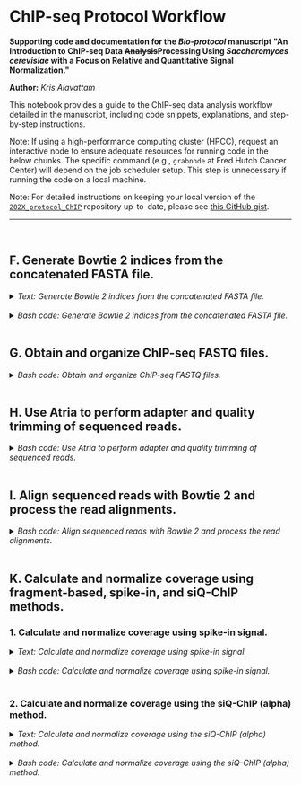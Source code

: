 
ChIP-seq Protocol Workflow
==========================

**Supporting code and documentation for the *Bio-protocol* manuscript "An Introduction to ChIP-seq Data ~~Analysis~~Processing Using *Saccharomyces cerevisiae* with a Focus on Relative and Quantitative Signal Normalization."**

**Author:** *Kris Alavattam*

This notebook provides a guide to the ChIP-seq data analysis workflow detailed in the manuscript, including code snippets, explanations, and step-by-step instructions.

Note: If using a high-performance computing cluster (HPCC), request an interactive node to ensure adequate resources for running code in the below chunks. The specific command (e.g., `grabnode` at Fred Hutch Cancer Center) will depend on the job scheduler setup. This step is unnecessary if running the code on a local machine.

Note: For detailed instructions on keeping your local version of the [`202X_protocol_ChIP`](https://github.com/kalavattam/202X_protocol_ChIP) repository up-to-date, please see [this GitHub gist](https://gist.github.com/kalavattam/76f123011e8dcd77b445a72d23a64036).

---
<br />

## F. Generate Bowtie 2 indices from the concatenated FASTA file.
<details>
<summary><i>Text: Generate Bowtie 2 indices from the concatenated FASTA file.</i></summary>
<br />

To align ChIP-seq reads against both *S. cerevisiae* and *S. pombe* genomes, we first generate Bowtie 2 indices from a concatenated FASTA file. This ensures efficient and accurate alignment for, e.g., spike-in normalization (described below).

**Steps overview:**
1. *Define directories and files:* Set paths for inputs and outputs.
2. *Activate environment:* Load necessary tools and dependencies.
3. *Run Bowtie 2 index creation:* Use the concatenated FASTA file to generate indices, logging output for troubleshooting.
4. *Optional cleanup:* Remove the decompressed FASTA file to save space.
</details>
<br />

<details>
<summary><i>Bash code: Generate Bowtie 2 indices from the concatenated FASTA file.</i></summary>

```bash
#!/bin/bash

#  Optional: Request an interactive node
grabnode  # Request 1 core, 20 GB memory, 1 day, no GPU

#  Define variables for directory paths, etc.
## WARNING: Change path if you're not Kris ##
dir_bas="${HOME}/tsukiyamalab/Kris"  ## WARNING: Change if not Kris ##
dir_rep="${dir_bas}/202X_protocol_ChIP"
dir_scr="${dir_rep}/scripts"
dir_fnc="${dir_scr}/functions"
dir_dat="${dir_rep}/data"
dir_gen="${dir_dat}/genomes"
dir_cat="${dir_gen}/concat"
dir_fas="${dir_cat}/fasta/proc"
fil_fas="sc_sp_proc.fasta"
pth_fas="${dir_fas}/${fil_fas}"
dir_idx="${dir_cat}/index/bowtie2"
env_nam="env_align"
day="$(date '+%Y-%m%d')"

#  Source utility functions
source "${dir_fnc}/check_program_path.sh"
source "${dir_fnc}/handle_env.sh"

#  Activate the required environment
handle_env "${env_nam}"

#  Ensure access to bowtie2-build
check_program_path "bowtie2-build"

#  Create output directory structure for Bowtie 2 index files and logs
mkdir -p ${dir_idx}/{docs,logs}

#  If necessary, decompress the FASTA file
if [[ ! -f "${pth_fas}" && -f "${pth_fas}.gz" ]]; then
    gunzip -c "${pth_fas}.gz" > "${pth_fas}"
fi

#  "Build" the Bowtie 2 index using the decompressed FASTA file
bowtie2-build "${pth_fas}" "${dir_idx}/${fil_fas%.fasta}" \
     > >(tee -a "${dir_idx}/logs/${day}.execute.stdout.txt") \
    2> >(tee -a "${dir_idx}/logs/${day}.execute.stderr.txt")

#  Optional cleanup: Once the index is built, delete the decompressed FASTA
#+ file
if [[ -f "${pth_fas}" ]]; then rm "${pth_fas}"; fi

#  Cleanup: Compress large stdout and stderr files, and remove files with size
#+ 0
bash "${dir_scr}/compress_remove_files.sh" \
    --pattern "*.txt" \
    --dir_fnd "${dir_idx}/logs"

#  Optional: Check the contents of the logs directory
# ls -lhaFG "${dir_idx}/logs"
```
</details>
<br />

## G. Obtain and organize ChIP-seq FASTQ files.
<details>
<summary><i>Bash code: Obtain and organize ChIP-seq FASTQ files.</i></summary>

```bash
#!/bin/bash

#  Optional: Request an interactive node
grabnode  # Request 1 core, 20 GB memory, 1 day, no GPU

#  Define variables for directory paths, etc.
dir_bas="${HOME}/tsukiyamalab/Kris"  ## WARNING: Change if not Kris ##
dir_rep="${dir_bas}/202X_protocol_ChIP"
dir_scr="${dir_rep}/scripts"
dir_fnc="${dir_scr}/functions"
dir_raw="${dir_rep}/data/raw"
dir_doc="${dir_raw}/docs"
fil_tsv="datasets.tsv"  ## WARNING: Change as needed ##
pth_tsv="${dir_doc}/${fil_tsv}"
dir_log="${dir_raw}/logs"
dir_sym="${dir_rep}/data/symlinked"
env_nam="env_align"
threads=6
time="6:00:00"
day="$(date '+%Y-%m%d')"

#  Source utility functions
source "${dir_fnc}/check_program_path.sh"
source "${dir_fnc}/echo_warning.sh"
source "${dir_fnc}/handle_env.sh"

#  Activate the required environment
handle_env "${env_nam}"

#  Ensure access to necessary dependencies such as GNU Parallel, SLURM sbatch
check_program_path parallel
check_program_path sbatch ||
    echo_warning \
        "SLURM is not available on this system. Do not use the '--slurm'" \
        "flag with the driver script."

#  If needed, create directory structure for raw and symlinked FASTQ files and
#+ logs
mkdir -p ${dir_raw}/{docs,logs}
mkdir -p ${dir_sym}/{docs,logs}

#  Download and symlink FASTQ files 
bash "${dir_scr}/execute_download_fastqs.sh" \
    --threads "${threads}" \
    --infile "${pth_tsv}" \
    --dir_out "${dir_raw}" \
    --dir_sym "${dir_sym}" \
    --err_out "${dir_raw}/logs" \
    --slurm \
    --time "${time}" \
         > >(tee -a "${dir_raw}/logs/${day}.execute.stdout.txt") \
        2> >(tee -a "${dir_raw}/logs/${day}.execute.stderr.txt")

#  Cleanup: Compress large stdout and stderr files, and remove files with size
#+ 0
bash "${dir_scr}/compress_remove_files.sh" \
    --dir_fnd "${dir_raw}/logs"
```
</details>
<br />

## H. Use Atria to perform adapter and quality trimming of sequenced reads.
<details>
<summary><i>Bash code: Use Atria to perform adapter and quality trimming of sequenced reads.</i></summary>

```bash
#!/bin/bash

#  Optional: Request an interactive node
grabnode  # Request 1 core, 20 GB memory, 1 day, no GPU

#  Define variables for directory paths, environment, threads, and infiles
dir_bas="${HOME}/tsukiyamalab/Kris"  ## WARNING: Change if not Kris ##
dir_rep="${dir_bas}/202X_protocol_ChIP"
dir_scr="${dir_rep}/scripts"
dir_fnc="${dir_scr}/functions"
dir_dat="${dir_rep}/data"
dir_sym="${dir_dat}/symlinked"
dir_pro="${dir_dat}/processed"
dir_trm="${dir_pro}/trim_atria"
env_nam="env_analyze"
threads=4
infiles="$(  ## WARNING: Change the search parameters as needed ##
    bash "${dir_scr}/find_files.sh" \
        --dir_fnd "${dir_sym}" \
        --pattern "*.fastq.gz" \
        --depth 1 \
        --follow \
        --fastqs
)"
day="$(date '+%Y-%m%d')"

#  Source utility functions
source "${dir_fnc}/check_program_path.sh"
source "${dir_fnc}/echo_warning.sh"
source "${dir_fnc}/handle_env.sh"

#  Activate the required environment
handle_env "${env_nam}"

#  Check availability of Atria and other necessary tools
check_program_path atria
check_program_path pbzip2
check_program_path pigz
check_program_path sbatch ||
    echo_warning \
        "SLURM is not available on this system. Do not use the '--slurm'" \
        "flag with the driver script."

#  Create output directory structure for trimmed FASTQ files and logs
mkdir -p ${dir_trm}/{docs,logs}

#  Run the driver script to trim FASTQ files with Atria
bash "${dir_scr}/execute_trim_fastqs.sh" \
    --verbose \
    --threads ${threads} \
    --infiles "${infiles}" \
    --dir_out "${dir_trm}" \
    --err_out "${dir_trm}/logs" \
    --slurm \
         >> >(tee -a "${dir_trm}/logs/${day}.execute.stdout.txt") \
        2>> >(tee -a "${dir_trm}/logs/${day}.execute.stderr.txt")

#  Cleanup: Move Atria LOG and JSON files to the logs directory
mv ${dir_trm}/*.{log,json} "${dir_trm}/logs"

#  Cleanup: Compress large stdout, stderr, LOG, and JSON files, and remove
#+ files with size 0
bash "${dir_scr}/compress_remove_files.sh" \
    --dir_fnd "${dir_trm}/logs"

bash "${dir_scr}/compress_remove_files.sh" \
    --dir_fnd "${dir_trm}/logs" \
    --pattern "*.log"

bash "${dir_scr}/compress_remove_files.sh" \
    --dir_fnd "${dir_trm}/logs" \
    --pattern "*.json"

#  Optional: Check the contents of the logs directory
# ls -lhaFG "${dir_trm}/logs"
```
</details>
<br />

## I. Align sequenced reads with Bowtie 2 and process the read alignments.
<details>
<summary><i>Bash code: Align sequenced reads with Bowtie 2 and process the read alignments.</i></summary>

```bash
#!/bin/bash

#  Optional: Request an interactive node
grabnode  # Request 1 core, 20 GB memory, 1 day, no GPU

#  Define variables for directory paths, environment, driver script arguments,
#+ and so on
dir_bas="${HOME}/tsukiyamalab/Kris"  ## WARNING: Change if not Kris ##
dir_rep="${dir_bas}/202X_protocol_ChIP"
dir_scr="${dir_rep}/scripts"
dir_fnc="${dir_scr}/functions"
dir_dat="${dir_rep}/data"
dir_idx="${dir_dat}/genomes/concat/index"
dir_pro="${dir_dat}/processed"
dir_trm="${dir_pro}/trim_atria"
env_nam="env_align"
threads=8
aligner="bowtie2"
a_type="global"
req_flg=true
flg="$(if ${req_flg}; then echo "2"; else echo "NA"; fi)"
mapq=1
str_idx="sc_sp_proc"
pth_idx="${dir_idx}/${aligner}/${str_idx}"
infiles="$(  ## WARNING: Change the search parameters as needed ##
    bash "${dir_scr}/find_files.sh" \
        --dir_fnd "${dir_trm}" \
        --pattern "*.atria.fastq.gz" \
        --depth 1 \
        --fastqs
)"
dir_aln="${dir_pro}/align_${aligner}_${a_type}"
dir_out="${dir_aln}/flag-${flg}_mapq-${mapq}"
nam_job="align_fastqs"
max_job=6
time="1:00:00"
day="$(date '+%Y-%m%d')"

#  Create output directory structure for trimmed FASTQ files and logs
mkdir -p ${dir_out}/{init,sc,sp}/{docs,logs}

#  Source utility functions
source "${dir_fnc}/check_program_path.sh"
source "${dir_fnc}/echo_warning.sh"
source "${dir_fnc}/handle_env.sh"

#  Activate the required environment
handle_env "${env_nam}"

#  Check the availability of Bowtie 2, Samtools, and SLURM sbatch
check_program_path bowtie2
check_program_path samtools
check_program_path sbatch ||
    echo_warning \
        "SLURM is not available on this system. Do not use the '--slurm'" \
        "flag with the driver script."

#  Run the driver script to align and post-process FASTQ files
bash "${dir_scr}/execute_align_fastqs.sh" \
    --verbose \
    --threads "${threads}" \
    --aligner "${aligner}" \
    --a_type "${a_type}" \
    --mapq "${mapq}" \
    --req_flg \
    --index "${pth_idx}" \
    --infiles "${infiles}" \
    --dir_out "${dir_out}/init" \
    --err_out "${dir_out}/init/logs" \
    --slurm \
         >> >(tee -a "${dir_out}/init/logs/${day}.execute.stdout.txt") \
        2>> >(tee -a "${dir_out}/init/logs/${day}.execute.stderr.txt")

#  Adjust variable 'infiles' assignment for filtering BAM files
infiles="$(  ## WARNING: Change the search parameters as needed ##
    bash "${dir_scr}/find_files.sh" \
        --dir_fnd "${dir_out}/init" \
        --pattern "*.bam" \
        --depth 1
)"

#  Run the driver script to filter BAM files for S. cerevisiae ("sc")
#+ alignments (i.e., the "main" alignments)
bash "${dir_scr}/execute_filter_bams.sh" \
    --verbose \
    --threads "${threads}" \
    --infiles "${infiles}" \
    --dir_out "${dir_out}/sc" \
    --err_out "${dir_out}/sc/logs" \
    --retain "sc" \
    --slurm \
         >> >(tee -a "${dir_out}/sc/logs/${day}.execute.stdout.txt") \
        2>> >(tee -a "${dir_out}/sc/logs/${day}.execute.stderr.txt")

#  Run the driver script to filter BAM files for S. pombe ("sp") alignments
#+ (i.e., the "spike-in" alignments)
bash "${dir_scr}/execute_filter_bams.sh" \
    --verbose \
    --threads "${threads}" \
    --infiles "${infiles}" \
    --dir_out "${dir_out}/sp" \
    --err_out "${dir_out}/sp/logs" \
    --retain "sp" \
    --slurm \
         >> >(tee -a "${dir_out}/sp/logs/${day}.execute.stdout.txt") \
        2>> >(tee -a "${dir_out}/sp/logs/${day}.execute.stderr.txt")

#  Cleanup: Compress large stdout and stderr files, and remove files with size
#+ 0
bash "${dir_scr}/compress_remove_files.sh" \
    --dir_fnd "${dir_out}/init/logs"

bash "${dir_scr}/compress_remove_files.sh" \
    --dir_fnd "${dir_out}/sc/logs"

bash "${dir_scr}/compress_remove_files.sh" \
    --dir_fnd "${dir_out}/sp/logs"

#  Optional: Check the contents of the logs directory
# ls -lhaFG "${dir_trm}/init/logs"
# ls -lhaFG "${dir_trm}/sc/logs"
# ls -lhaFG "${dir_trm}/sp/logs"
```
</details>
<br />

## K. Calculate and normalize coverage using fragment-based, spike-in, and siQ-ChIP methods.
### 1. Calculate and normalize coverage using spike-in signal.
<details>
<summary><i>Text: Calculate and normalize coverage using spike-in signal.</i></summary>
<br />

This section describes the steps to calculate and normalize ChIP-seq coverage using spike-in signal.

</details>
<br />

<details>
<summary><i>Bash code: Calculate and normalize coverage using spike-in signal.</i></summary>

```bash
#!/bin/bash

#  Optional: Request an interactive node
grabnode  # Request 1 core, 20 GB memory, 1 day, no GPU

#  Define variables for directory paths, etc.
dir_bas="${HOME}/tsukiyamalab/Kris"  ## WARNING: Change if not Kris ##
dir_rep="${dir_bas}/202X_protocol_ChIP"
dir_scr="${dir_rep}/scripts"
dir_fnc="${dir_scr}/functions"
dir_dat="${dir_rep}/data"
dir_pro="${dir_dat}/processed"
{
    aligner="bowtie2"
    a_type="global"
    req_flg=true
    flg="$(if ${req_flg}; then echo "2"; else echo "NA"; fi)"
    mapq=1
    det_bam="flag-${flg}_mapq-${mapq}"
    det_cov="${aligner}_${a_type}_${det_bam}"
}
dir_aln="${dir_pro}/align_${aligner}_${a_type}"
dir_bam="${dir_aln}/${det_bam}/sc"
dir_cov="${dir_pro}/compute_coverage"
dir_out="${dir_cov}/${det_cov}/spike/tables"
env_nam="env_analyze"
day="$(date '+%Y-%m%d')"

#  Set hardcoded argument assignments, etc.
threads=8
pattern="IP*,*Brn1*"  # pattern="IP*,*Hmo1*"  # pattern="IP*,*Hho1*"
infiles="$(  ## WARNING: Change the search parameters as needed ##
    bash "${dir_scr}/find_files.sh" \
        --dir_fnd "${dir_bam}" \
        --pattern "*.bam" \
        --include "${pattern}"
)"
case "${pattern}" in
    IP*Hho1*) outfile="${dir_out}/IP_WT_G1-G2M-Q_Hho1_6336-6337.tsv" ;;
    IP*Hmo1*) outfile="${dir_out}/IP_WT_G1-G2M-Q_Hmo1_7750-7751.tsv" ;;
    IP*Brn1*) outfile="${dir_out}/IP_WT_log-Q_Brn1_rep1-rep2-rep3.tsv" ;;
    *) echo "Error: No matching pattern found for '${pattern}'" ;;
esac
err_out="${dir_out}/logs"
scr_mng="${HOME}/miniforge3/etc/profile.d/conda.sh"

#  Using the date and outfile, set path and prefix for driver script logs
exc_pth="${dir_out}/logs/${day}.execute.$(basename "${outfile}" .tsv)"

#  Create directory structure for storing output tables and tracks associated
#+ with different normalization methods (alpha, spike, norm, raw)
mkdir -p ${dir_cov}/${det_cov}/{alpha,spike}/tables/{docs,logs}
mkdir -p ${dir_cov}/${det_cov}/{alpha,norm,raw,spike}/tracks/{docs,logs}

#  Source utility functions
source "${dir_fnc}/check_program_path.sh"
source "${dir_fnc}/echo_warning.sh"
source "${dir_fnc}/handle_env.sh"

#  Activate the required environment
handle_env "${env_nam}"

#  Check the availability of necessary dependencies such as GNU Parallel,
#+ Python, and SLURM sbatch
check_program_path awk
check_program_path parallel
check_program_path python
check_program_path samtools
check_program_path sbatch ||
    echo_warning \
        "SLURM is not available on this system. Do not use the '--slurm'" \
        "flag with the driver script."

#  Run the driver script to calculate per-sample spike-in-derived scaling
#+ factors
bash "${dir_scr}/execute_calculate_scaling_factor_spike.sh" \
    --verbose \
    --threads "${threads}" \
    --infiles "${infiles}" \
    --outfile "${outfile}" \
    --err_out "${err_out}" \
    --flg_mc \
    --slurm \
         > >(tee -a "${exc_pth}.stdout.txt") \
        2> >(tee -a "${exc_pth}.stderr.txt")

#  Relativize the scaling factors to the maximum IP value, and sort the outfile
#+ rows
python "${dir_scr}/relativize_scaling_factors.py" --infile "${outfile}" \
    | awk 'NR == 1; NR > 1 && NF { print | "sort" }' \
        > "${dir_out}/tmp.txt"

#  Replace the original outfile with the newly relativized and sorted version
mv -f "${dir_out}/tmp.txt" "${outfile}"

#  Optional: Check the contents of the outfile
# cat "${outfile}"
```

`## #INPROGRESS Draft code ##`
```bash
nam_job="comp_covg_spike"
no_infiles="$(tail -n +2 "${outfile}" | wc -l)"
max_job=6
threads=8
bin_siz=1
outtype="bigwig"
time="0:30:00"
dir_out="${dir_pro}/compute_coverage/${det_cov}/spike/tracks"
err_out="${dir_out}/logs"
exc_pth="${err_out}/${day}.execute.${nam_job}"

#  Loop over each line (skipping the header) to extract 'sample' and 'scaled' columns
while IFS=$'\t' read -r sample sf scaled main_ip spike_ip main_in spike_in; do
    #  Extract the base name (without directory path) for use as outfile prefix
    outstem="${sample%.bam}"

    echo "sample    ${sample}"
    echo "outstem   ${outstem}"
    echo "sf        ${sf}"
    echo "scaled    ${scaled}"
    echo "main_ip   ${main_ip}"
    echo "spike_ip  ${spike_ip}"
    echo "main_in   ${main_in}"
    echo "spike_in  ${spike_in}"
    echo ""

    ls -lhaFG "${dir_bam}/${sample}"
    echo ""

    #  Run the Python script with parsed values
    cat << EOM
        srun \\
            --job-name=${nam_job} \\
            --nodes=1 \\
            --cpus-per-task=${threads} \\
            --time=${time} \\
            --error=${err_out}/${nam_job}.%A-%a.stderr.txt \\
            --output=${err_out}/${nam_job}.%A-%a.stdout.txt \\
                python "${dir_scr}/compute_coverage.py" \\
                    --infile "${dir_bam}/${sample}" \\
                    --outfile "${dir_cov}/${det_cov}/spike/tracks/${outstem}" \\
                    --scl_fct "${scaled}" \\
                    --outtype "${outtype}" \\
                    --threads ${threads} \\
                    --bin_siz 1 \\
                         > >(tee -a "${exc_pth}.${outstem}.stdout.txt") \\
                        2> >(tee -a "${exc_pth}.${outstem}.stderr.txt")
EOM
    echo ""
    echo ""

    srun \
        --job-name=${nam_job} \
        --nodes=1 \
        --cpus-per-task=${threads} \
        --time=${time} \
        --error=${err_out}/${nam_job}.%A-%a.stderr.txt \
        --output=${err_out}/${nam_job}.%A-%a.stdout.txt \
            python "${dir_scr}/compute_coverage.py" \
                --infile "${dir_bam}/${sample}" \
                --outfile "${dir_cov}/${det_cov}/spike/tracks/${outstem}" \
                --scl_fct "${scaled}" \
                --outtype "${outtype}" \
                --threads ${threads} \
                --bin_siz 1 \
                     > >(tee -a "${exc_pth}.${outstem}.stdout.txt") \
                    2> >(tee -a "${exc_pth}.${outstem}.stderr.txt")

    sleep 0.3
done < <(tail -n +2 "${outfile}")

# --array=1-${no_infiles}%${max_job} \\


#TODO ...
#  Cleanup: Compress large stdout and stderr files, and remove files with size
#+ 0
bash "${dir_scr}/compress_remove_files.sh" \
    --dir_fnd "${err_out}"

#  Optional: Check the contents of the logs directory
# ls -lhaFG "${err_out}"
```
</details>
<br />

### 2. Calculate and normalize coverage using the siQ-ChIP (alpha) method.
<details>
<summary><i>Text: Calculate and normalize coverage using the siQ-ChIP (alpha) method.</i></summary>
<br />

This section describes the steps to calculate and normalize ChIP-seq coverage using the siQ-ChIP (alpha) method. The approach involves... `#TODO`. The procedure makes use of utility scripts and functions, environment handling, and parallel processing where applicable.

**Steps overview:**
1. *Set up directories and paths:* Define variables for key directories, data locations, and output destinations.
2. *Activate environment and check dependencies:* Load the necessary computational environment and ensure essential dependencies are available.
3. *Calculate alpha scaling factors:* Run the driver script to compute siQ-ChIP alpha scaling factors. The script can utilize SLURM for job scheduling if available; otherwise, it will fall back on using GNU Parallel for parallel processing.
4. *Sort and update output:* Sort the generated output file, replacing it with the sorted version.
5. *Optional cleanup:* Compress large log files, and remove empty log files.

**Important note:**
- The `execute_*.sh` script in this code chunk requires that *S. cerevisiae* IP BAM files follow a specific naming convention as outlined in the *Bio-protocol* manuscript. The expected filename format:
    ```txt
    assay_genotype_state_treatment_factor_strain/replicate.
    ```
    + Required filename components:
        - *assay:* Must be 'IP' or 'in', and must be followed by an underscore.
        - *factor:* A required component preceded by an underscore.
        - *strain/replicate:* A required component preceded by an underscore; it marks the end of the pattern.
    + Optional filename components:
        - *genotype:* If present, must be preceded by an underscore.
        - *state:* An optional component with preferred values (e.g., 'G1', 'G2M', 'log', or 'Q') but can also be flexible; if present, it must be preceded by an underscore.
        - *treatment:* If present, must be preceded by an underscore.
- Failure to adhere to this naming convention may cause the script to fail.
</details>
<br />

<details>
<summary><i>Bash code: Calculate and normalize coverage using the siQ-ChIP (alpha) method.</i></summary>

```bash
#!/bin/bash

#  Optional: Request an interactive node
grabnode  # Request 1 core, 20 GB memory, 1 day, no GPU

#  Define variables for directory paths, etc.
dir_bas="${HOME}/tsukiyamalab/Kris"  ## WARNING: Change if not Kris ##
dir_rep="${dir_bas}/202X_protocol_ChIP"
dir_scr="${dir_rep}/scripts"
dir_fnc="${dir_scr}/functions"
dir_dat="${dir_rep}/data"
dir_pro="${dir_dat}/processed"
{
    aligner="bowtie2"
    a_type="global"
    req_flg=true
    flg="$(if ${req_flg}; then echo "2"; else echo "NA"; fi)"
    mapq=1
    det_bam="flag-${flg}_mapq-${mapq}"
    det_cov="${aligner}_${a_type}_${det_bam}"
}
dir_aln="${dir_pro}/align_${aligner}_${a_type}"
dir_bam="${dir_aln}/${det_bam}/sc"
dir_cov="${dir_pro}/compute_coverage"
dir_out="${dir_cov}/${det_cov}/alpha/tables"
env_nam="env_analyze"
day="$(date '+%Y-%m%d')"

#  Set hardcoded argument assignments
threads=8
include="IP*"
exclude="*Brn1*"
infiles="$(  ## WARNING: Change the search parameters as needed ##
    bash "${dir_scr}/find_files.sh" \
        --dir_fnd "${dir_bam}" \
        --pattern "*.bam" \
        --include "${include}" \
        --exclude "${exclude}"
)"
table="${dir_dat}/raw/docs/measurements_siq_chip.tsv"
outfile="${dir_out}/IP_WT_G1-G2M-Q_Hho1-Hmo1_6336-6337_7750-7751.tsv"
err_out="${dir_out}/logs"
scr_mng="${HOME}/miniforge3/etc/profile.d/conda.sh"

#  Set base path and prefix for stdout/stderr logs, using date and output
#+ filename
exc_pth="${dir_out}/logs/${day}.execute.$(basename "${outfile}" .txt)"

#  Create output directory structure for tables of siQ-ChIP alpha scaling
#+ factors
mkdir -p ${dir_out}/{docs,logs}

#  Source utility functions
source "${dir_fnc}/check_program_path.sh"
source "${dir_fnc}/echo_warning.sh"
source "${dir_fnc}/handle_env.sh"

#  Activate the required environment
handle_env "${env_nam}"

#  Check the availability of necessary dependencies such as GNU Parallel and
#+ SLURM sbatch
check_program_path awk
check_program_path parallel
check_program_path python
check_program_path samtools
check_program_path sbatch ||
    echo_warning \
        "SLURM is not available on this system. Do not use the '--slurm'" \
        "flag with the driver script."

#  Run the driver script to calculate per-sample spike-in-derived scaling
#+ factors
bash "${dir_scr}/execute_calculate_scaling_factor_alpha.sh" \
    --verbose \
    --threads "${threads}" \
    --infiles "${infiles}" \
    --table "${table}" \
    --outfile "${outfile}" \
    --err_out "${err_out}" \
    --flg_dep \
    --flg_len \
    --flg_mc \
    --slurm \
         > >(tee -a "${exc_pth}.stdout.txt") \
        2> >(tee -a "${exc_pth}.stderr.txt")

#  Sort the outfile rows
awk 'NR == 1; NR > 1 && NF { print | "sort" }' "${outfile}" \
    > "${dir_out}/tmp.txt"

#  Replace the original outfile with the sorted version
mv -f "${dir_out}/tmp.txt" "${outfile}"

#  Optional: Check the contents of the outfile
# cat "${outfile}"

#  Cleanup: Compress large stdout and stderr files, and remove files with size
#+ 0
bash "${dir_scr}/compress_remove_files.sh" \
    --dir_fnd "${err_out}"

#  Optional: Check the contents of the logs directory
# ls -lhaFG "${err_out}"
```
</details>
<br />
